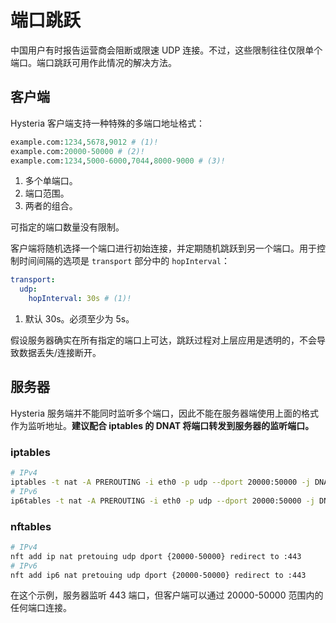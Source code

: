 # 端口跳跃

中国用户有时报告运营商会阻断或限速 UDP 连接。不过，这些限制往往仅限单个端口。端口跳跃可用作此情况的解决方法。

## 客户端

Hysteria 客户端支持一种特殊的多端口地址格式：

```python
example.com:1234,5678,9012 # (1)!
example.com:20000-50000 # (2)!
example.com:1234,5000-6000,7044,8000-9000 # (3)!
```

1. 多个单端口。
2. 端口范围。
3. 两者的组合。

可指定的端口数量没有限制。

客户端将随机选择一个端口进行初始连接，并定期随机跳跃到另一个端口。用于控制时间间隔的选项是 `transport` 部分中的 `hopInterval`：

```yaml
transport:
  udp:
    hopInterval: 30s # (1)!
```

1. 默认 30s。必须至少为 5s。

假设服务器确实在所有指定的端口上可达，跳跃过程对上层应用是透明的，不会导致数据丢失/连接断开。

## 服务器

Hysteria 服务端并不能同时监听多个端口，因此不能在服务器端使用上面的格式作为监听地址。**建议配合 iptables 的 DNAT 将端口转发到服务器的监听端口。**

### iptables
```bash
# IPv4
iptables -t nat -A PREROUTING -i eth0 -p udp --dport 20000:50000 -j DNAT --to-destination :443
# IPv6
ip6tables -t nat -A PREROUTING -i eth0 -p udp --dport 20000:50000 -j DNAT --to-destination :443
```

### nftables
```zsh
# IPv4
nft add ip nat pretouing udp dport {20000-50000} redirect to :443
# IPv6
nft add ip6 nat pretouing udp dport {20000-50000} redirect to :443
```

在这个示例，服务器监听 443 端口，但客户端可以通过 20000-50000 范围内的任何端口连接。
